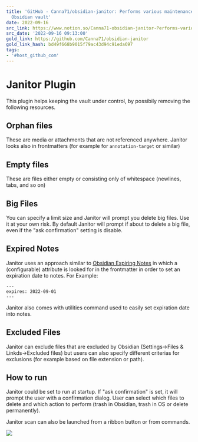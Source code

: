 ```yaml
---
title: 'GitHub - Canna71/obsidian-janitor: Performs various maintenance tasks on the
  Obsidian vault'
date: 2022-09-16
src_link: https://www.notion.so/Canna71-obsidian-janitor-Performs-various-maintenance-tasks-on-the-Obsidian-vault-c4cd0f0a6d5e419ba36bb35ba488623b
src_date: '2022-09-16 09:13:00'
gold_link: https://github.com/Canna71/obsidian-janitor
gold_link_hash: bd49f668b9015f79ac43d94c91eda697
tags:
- '#host_github_com'
---
```


Janitor Plugin
==============


This plugin helps keeping the vault under control, by possibily removing the following resources.


Orphan files
------------


These are media or attachments that are not referenced anywhere. Janitor looks also in frontmatters (for example for `annotation-target` or similar)


Empty files
-----------


These are files either empty or consisting only of whitespace (newlines, tabs, and so on)


Big Files
---------


You can specify a limit size and Janitor will prompt you delete big files. Use it at your own risk. By default Janitor will prompt if about to delete a big file, even if the "ask confirmation" setting is disable.


Expired Notes
-------------


Janitor uses an approach similar to [Obsidian Expiring Notes](https://github.com/joerncodes/obsidian-expiring-notes) in which a (configurable) attribute is looked for in the frontmatter in order to set an expiration date to notes. For Example:



```
---
expires: 2022-09-01
---

```

Janitor also comes with utilities command used to easily set expiration date into notes.


Excluded Files
--------------


Janitor can exclude files that are excluded by Obsidian (Settings->Files & Linkds->Excluded files) but users can also specify different criterias for exclusions (for example based on file extension or path).


How to run
----------


Janitor could be set to run at startup. If "ask confirmation" is set, it will prompt the user with a confirmation dialog. User can select which files to delete and which action to perform (trash in Obsidian, trash in OS or delete permanently).


Janitor scan can also be launched from a ribbon button or from commands.


[![](/Canna71/obsidian-janitor/raw/master/media/dialog.png)](/Canna71/obsidian-janitor/blob/master/media/dialog.png)
